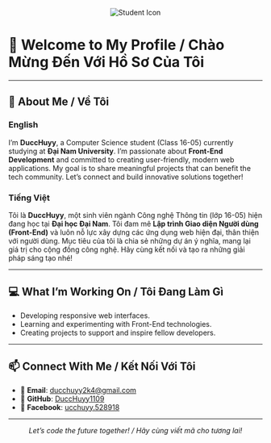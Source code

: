 <p align="center">
  <img src="https://img.icons8.com/color/48/000000/student-male.png" alt="Student Icon"/>
</p>

# 👋 Welcome to My Profile / Chào Mừng Đến Với Hồ Sơ Của Tôi

---

## 🌟 About Me / Về Tôi

### English
I’m **DuccHuyy**, a Computer Science student (Class 16-05) currently studying at **Đại Nam University**. I’m passionate about **Front-End Development** and committed to creating user-friendly, modern web applications. My goal is to share meaningful projects that can benefit the tech community. Let’s connect and build innovative solutions together!

### Tiếng Việt
Tôi là **DuccHuyy**, một sinh viên ngành Công nghệ Thông tin (lớp 16-05) hiện đang học tại **Đại học Đại Nam**. Tôi đam mê **Lập trình Giao diện Người dùng (Front-End)** và luôn nỗ lực xây dựng các ứng dụng web hiện đại, thân thiện với người dùng. Mục tiêu của tôi là chia sẻ những dự án ý nghĩa, mang lại giá trị cho cộng đồng công nghệ. Hãy cùng kết nối và tạo ra những giải pháp sáng tạo nhé!

---

## 💻 What I’m Working On / Tôi Đang Làm Gì
- Developing responsive web interfaces.
- Learning and experimenting with Front-End technologies.
- Creating projects to support and inspire fellow developers.

---

## 📫 Connect With Me / Kết Nối Với Tôi
- 📧 **Email**: [ducchuyy2k4@gmail.com](mailto:ducchuyy2k4@gmail.com)  
- 💼 **GitHub**: [DuccHuyy1109](https://github.com/DuccHuyy1109)  
- 📘 **Facebook**: [ucchuyy.528918](https://www.facebook.com/ucchuyy.528918/)

---

<p align="center">
  <i>Let’s code the future together! / Hãy cùng viết mã cho tương lai!</i>
</p>
